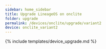 ```yaml
---
sidebar: home_sidebar
title: Upgrade LineageOS on onclite
folder: upgrade
permalink: /devices/onclite/upgrade/variant2
device: onclite_variant2
---
```

{% include templates/device_upgrade.md %}
